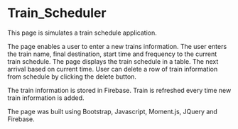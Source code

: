 # Train_Scheduler

This page is simulates a train schedule application.

The page enables a user to enter a new trains information. The user enters the train name, final destination, start time and frequency to  the current train schedule. The page displays  the train schedule in a table. 
The next arrival based on current time. User can delete a row of train information from schedule by clicking the delete button.

The train information is stored in Firebase. Train is refreshed every time new train information is added.

The page was built using Bootstrap, Javascript, Moment.js, JQuery and Firebase.